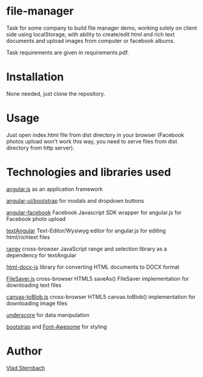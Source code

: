 file-manager
============

Task for some company to build file manager demo, working solely on client side using localStorage, with ability to create/edit html and rich text documents and upload images from computer or facebook albums.

Task requirements are given in requirements.pdf.


Installation
============

None needed, just clone the repository.

Usage
============

Just open index.html file from dist directory in your browser (Facebook photos upload won't work this way, you need to serve files from dist directory from http server).


Technologies and libraries used
=====

[angular.js](https://github.com/angular/angular.js) as an application framework

[angular-ui/bootstrap](https://github.com/angular-ui/bootstrap) for modals and dropdown buttons

[angular-facebook](https://github.com/Ciul/angular-facebook) Facebook Javascript SDK wrapper for angular.js for Facebook photo upload

[textAngular](https://github.com/fraywing/textAngular) Text-Editor/Wysiwyg editor for angular.js for editing html/richtext files

[rangy](https://github.com/Dakuan/Rangy-bower) cross-browser JavaScript range and selection library as a dependency for textAngular

[html-docx-js](https://github.com/evidenceprime/html-docx-js) library for converting HTML documents to DOCX format

[FileSaver.js](https://github.com/eligrey/FileSaver.js) cross-browser HTML5 saveAs() FileSaver implementation for downloading text files

[canvas-toBlob.js](https://github.com/eligrey/canvas-toBlob.js) cross-browser HTML5 canvas.toBlob() implementation for downloading image files

[underscore](https://github.com/jashkenas/underscore) for data manipulation

[bootstrap](https://github.com/twbs/bootstrap) and [Font-Awesome](https://github.com/FortAwesome/Font-Awesome) for styling


Author
======

[Vlad Sternbach](http://github.com/gr82bu)
